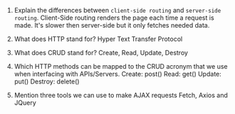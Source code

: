 1.  Explain the differences between `client-side routing` and `server-side routing`.
        Client-Side routing renders the page each time a request is made. It's slower then server-side but it only fetches needed data.

1.  What does HTTP stand for?
        Hyper Text Transfer Protocol

1.  What does CRUD stand for?
        Create, Read, Update, Destroy

1.  Which HTTP methods can be mapped to the CRUD acronym that we use when interfacing with APIs/Servers.
        Create: post()
        Read: get()
        Update: put()
        Destroy: delete()

1.  Mention three tools we can use to make AJAX requests
        Fetch, Axios and JQuery
